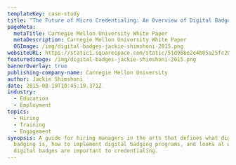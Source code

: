 ```yaml
---
templateKey: case-study
title: "The Future of Micro Credentialing: An Overview of Digital Badges for the Arts"
pageMeta:
  metaTitle: Carnegie Mellon University White Paper
  metaDescription: Carnegie Mellon University White Paper
  OGImage: /img/digital-badges-jackie-shimshoni-2015.png
websiteURL: https://static1.squarespace.com/static/51d98be2e4b05a25fc200cbc/t/57c229976a4963efc2c0becb/1472342425095/Digital%2BBadges%2BJackie%2BShimshoni%2B2015.pdf
featuredimage: /img/digital-badges-jackie-shimshoni-2015.png
bannerOverlay: true
publishing-company-name: Carnegie Mellon University
author: Jackie Shimshoni
date: 2015-08-19T10:45:19.371Z
industry:
  - Education
  - Employment
topics:
  - Hiring
  - Training
  - Engagement
synopsis: A guide for hiring managers in the arts that defines what digital
  badging is, how to implement digital badging programs, and looks at why
  digital badges are important to credentialing.
---
```

